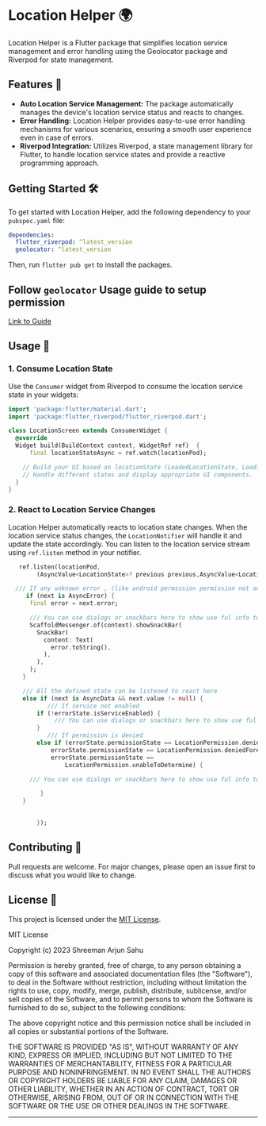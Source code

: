 # Location Helper 🌍

Location Helper is a Flutter package that simplifies location service management and error handling using the Geolocator package and Riverpod for state management.

## Features 🚀

- **Auto Location Service Management:** The package automatically manages the device's location service status and reacts to changes.
- **Error Handling:** Location Helper provides easy-to-use error handling mechanisms for various scenarios, ensuring a smooth user experience even in case of errors.
- **Riverpod Integration:** Utilizes Riverpod, a state management library for Flutter, to handle location service states and provide a reactive programming approach.

## Getting Started 🛠️

To get started with Location Helper, add the following dependency to your `pubspec.yaml` file:

```yaml
dependencies:
  flutter_riverpod: ^latest_version
  geolocator: ^latest_version
```

Then, run `flutter pub get` to install the packages.


## Follow `geolocator` Usage guide to setup permission 

[Link to Guide](https://pub.dev/packages/geolocator#usage)




## Usage 🎉


### 1. Consume Location State

Use the `Consumer` widget from Riverpod to consume the location service state in your widgets:

```dart
import 'package:flutter/material.dart';
import 'package:flutter_riverpod/flutter_riverpod.dart';

class LocationScreen extends ConsumerWidget {
  @override
  Widget build(BuildContext context, WidgetRef ref)  {
      final locationStateAsync = ref.watch(locationPod);

    // Build your UI based on locationState (LoadedLocationState, LoadingLocationState, LocationErrorState, etc.)
    // Handle different states and display appropriate UI components.
  }
}
```

### 2. React to Location Service Changes

Location Helper automatically reacts to location state changes. When the location service status changes, the `LocationNotifier` will handle it and update the state accordingly. You can listen to the location service stream using `ref.listen` method in your notifier.

```dart
   ref.listen(locationPod,
        (AsyncValue<LocationState>? previous previous,AsyncValue<LocationState> previous next){

  /// If any unknown error , (like android permsssion permission not andded in manifest or in info.plist in ios)         
     if (next is AsyncError) {
      final error = next.error;

      /// You can use dialogs or snackbars here to show use ful info to user
      ScaffoldMessenger.of(context).showSnackBar(
        SnackBar(
          content: Text(
            error.toString(),
          ),
        ),
      );
    }

    /// All the defined state can be listened to react here
    else if (next is AsyncData && next.value != null) {
           /// If service not enabled
        if (!errorState.isServiceEnabled) {
             /// You can use dialogs or snackbars here to show use ful info to user
        }
           /// If permission is denied
        else if (errorState.permissionState == LocationPermission.denied ||
            errorState.permissionState == LocationPermission.deniedForever ||
            errorState.permissionState ==
                LocationPermission.unableToDetermine) {

      /// You can use dialogs or snackbars here to show use ful info to user

         }
    }

       
        });
```



## Contributing 🤝

Pull requests are welcome. For major changes, please open an issue first to discuss what you would like to change.

## License 📄
 This project is licensed under the [MIT License](LICENSE).


 MIT License

Copyright (c) 2023 Shreeman Arjun Sahu

Permission is hereby granted, free of charge, to any person obtaining a copy
of this software and associated documentation files (the "Software"), to deal
in the Software without restriction, including without limitation the rights
to use, copy, modify, merge, publish, distribute, sublicense, and/or sell
copies of the Software, and to permit persons to whom the Software is
furnished to do so, subject to the following conditions:

The above copyright notice and this permission notice shall be included in all
copies or substantial portions of the Software.

THE SOFTWARE IS PROVIDED "AS IS", WITHOUT WARRANTY OF ANY KIND, EXPRESS OR
IMPLIED, INCLUDING BUT NOT LIMITED TO THE WARRANTIES OF MERCHANTABILITY,
FITNESS FOR A PARTICULAR PURPOSE AND NONINFRINGEMENT. IN NO EVENT SHALL THE
AUTHORS OR COPYRIGHT HOLDERS BE LIABLE FOR ANY CLAIM, DAMAGES OR OTHER
LIABILITY, WHETHER IN AN ACTION OF CONTRACT, TORT OR OTHERWISE, ARISING FROM,
OUT OF OR IN CONNECTION WITH THE SOFTWARE OR THE USE OR OTHER DEALINGS IN THE
SOFTWARE.

---

